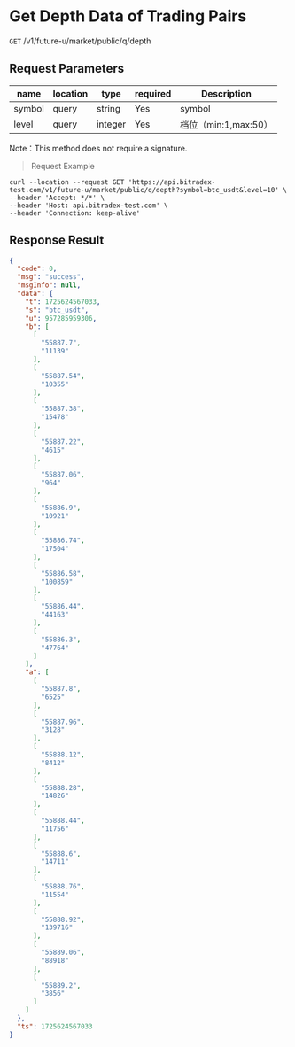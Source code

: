 # Get Depth Data of Trading Pairs

`GET` /v1/future-u/market/public/q/depth

## Request Parameters

| name   | location  | type    | required | Description                 |
| ------ | ----- | ------- | ---- | -------------------- |
| symbol | query | string  | Yes   | symbol               |
| level  | query | integer | Yes   | 档位（min:1,max:50） |

Note：This method does not require a signature.

> Request Example

```shell
curl --location --request GET 'https://api.bitradex-test.com/v1/future-u/market/public/q/depth?symbol=btc_usdt&level=10' \
--header 'Accept: */*' \
--header 'Host: api.bitradex-test.com' \
--header 'Connection: keep-alive'
```

## Response Result

```json
{
  "code": 0,
  "msg": "success",
  "msgInfo": null,
  "data": {
    "t": 1725624567033,
    "s": "btc_usdt",
    "u": 957285959306,
    "b": [
      [
        "55887.7",
        "11139"
      ],
      [
        "55887.54",
        "10355"
      ],
      [
        "55887.38",
        "15478"
      ],
      [
        "55887.22",
        "4615"
      ],
      [
        "55887.06",
        "964"
      ],
      [
        "55886.9",
        "10921"
      ],
      [
        "55886.74",
        "17504"
      ],
      [
        "55886.58",
        "100859"
      ],
      [
        "55886.44",
        "44163"
      ],
      [
        "55886.3",
        "47764"
      ]
    ],
    "a": [
      [
        "55887.8",
        "6525"
      ],
      [
        "55887.96",
        "3128"
      ],
      [
        "55888.12",
        "8412"
      ],
      [
        "55888.28",
        "14826"
      ],
      [
        "55888.44",
        "11756"
      ],
      [
        "55888.6",
        "14711"
      ],
      [
        "55888.76",
        "11554"
      ],
      [
        "55888.92",
        "139716"
      ],
      [
        "55889.06",
        "88918"
      ],
      [
        "55889.2",
        "3856"
      ]
    ]
  },
  "ts": 1725624567033
}
```

